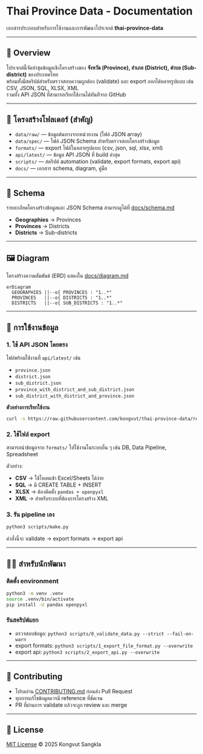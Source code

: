 # Thai Province Data - Documentation

เอกสารประกอบสำหรับการใช้งานและการพัฒนาโปรเจกต์ **thai-province-data**

---

## 📖 Overview

โปรเจกต์นี้จัดทำชุดข้อมูลเชิงโครงสร้างของ **จังหวัด (Province), อำเภอ (District), ตำบล (Sub-district)** ของประเทศไทย  
พร้อมทั้งมีสคริปต์สำหรับตรวจสอบความถูกต้อง (validate) และ export ออกได้หลายรูปแบบ เช่น CSV, JSON, SQL, XLSX, XML  
รวมทั้ง API JSON ที่สามารถเรียกใช้งานได้ทันทีจาก GitHub

---

## 📂 โครงสร้างโฟลเดอร์ (สำคัญ)

- `data/raw/` — ข้อมูลต้นทางจากหน่วยงาน (ไฟล์ JSON array)
- `data/spec/` — ไฟล์ JSON Schema สำหรับตรวจสอบโครงสร้างข้อมูล
- `formats/` — export ไฟล์ในหลายรูปแบบ (csv, json, sql, xlsx, xml)
- `api/latest/` — ข้อมูล API JSON ที่ build ล่าสุด
- `scripts/` — สคริปต์ automation (validate, export formats, export api)
- `docs/` — เอกสาร schema, diagram, คู่มือ

---

## 🧾 Schema

รายละเอียดโครงสร้างข้อมูลและ JSON Schema สามารถดูได้ที่ [docs/schema.md](schema.md)
- **Geographies** → Provinces
- **Provinces** → Districts
- **Districts** → Sub-districts

---

## 🖼 Diagram

โครงสร้างความสัมพันธ์ (ERD) แสดงใน [docs/diagram.md](diagram.md)

```mermaid
erDiagram
  GEOGRAPHIES ||--o{ PROVINCES : "1..*"
  PROVINCES   ||--o{ DISTRICTS : "1..*"
  DISTRICTS   ||--o{ SUB_DISTRICTS : "1..*"
```

---

## 🚀 การใช้งานข้อมูล

### 1. ใช้ API JSON โดยตรง
ไฟล์พร้อมใช้งานที่ `api/latest/` เช่น
- `province.json`
- `district.json`
- `sub_district.json`
- `province_with_district_and_sub_district.json`
- `sub_district_with_district_and_province.json`

**ตัวอย่างการเรียกใช้งาน**
```bash
curl -s https://raw.githubusercontent.com/kongvut/thai-province-data/refs/heads/master/api/latest/province.json | jq '.[0]'
```

### 2. ใช้ไฟล์ export
สามารถนำข้อมูลจาก `formats/` ไปใช้งานในระบบอื่น ๆ เช่น DB, Data Pipeline, Spreadsheet

ตัวอย่าง:
- **CSV** → ใช้โหลดเข้า Excel/Sheets ได้ง่าย
- **SQL** → มี CREATE TABLE + INSERT
- **XLSX** → ต้องติดตั้ง `pandas + openpyxl`
- **XML** → สำหรับระบบที่ต้องการโครงสร้าง XML

### 3. รัน pipeline เอง
```bash
python3 scripts/make.py
```
คำสั่งนี้จะ validate → export formats → export api

---

## 🧑‍💻 สำหรับนักพัฒนา

### ติดตั้ง environment
```bash
python3 -m venv .venv
source .venv/bin/activate
pip install -U pandas openpyxl
```

### รันสคริปต์แยก
- ตรวจสอบข้อมูล: `python3 scripts/0_validate_data.py --strict --fail-on-warn`
- export formats: `python3 scripts/1_export_file_format.py --overwrite`
- export api: `python3 scripts/2_export_api.py --overwrite`

---

## 🤝 Contributing

- โปรดอ่าน [CONTRIBUTING.md](../CONTRIBUTING.md) ก่อนส่ง Pull Request
- ทุกการแก้ไขข้อมูลควรมี reference ที่ชัดเจน
- PR ที่ผ่านการ validate แล้วจะถูก review และ merge

---

## 📄 License

[MIT License](../LICENSE) © 2025 Kongvut Sangkla

